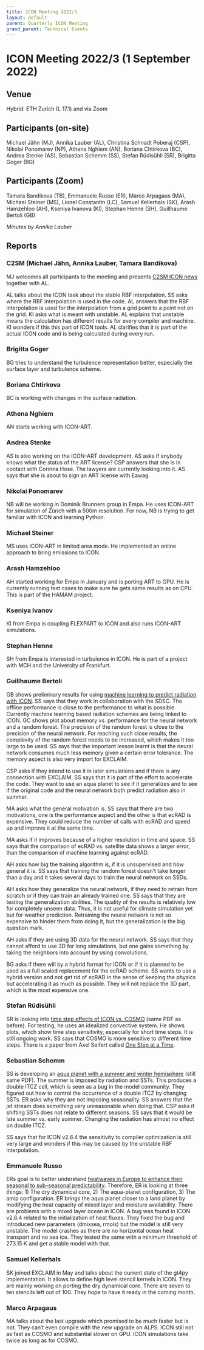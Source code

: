 ```yaml
---
title: ICON Meeting 2022/3
layout: default
parent: Quarterly ICON Meeting
grand_parent: Technical Events
---
```


# ICON Meeting 2022/3 (1 September 2022)

## Venue
Hybrid: ETH Zurich (L 17.1) and via Zoom

## Participants (on-site)
Michael Jähn (MJ), Annika Lauber (AL), Christina Schnadt Poberaj (CSP),  Nikolai Ponomarev (NP), Athena Nghiem (AN), Boriana Chtirkova (BC), Andrea Stenke (AS), Sebastian Schemm (SS), Stefan Rüdisühli (SR),  Brigitta Goger (BG)

## Participants (Zoom)
Tamara Bandikova (TB), Emmanuele Russo (ER), Marco Arpagaus (MA), Michael Steiner (MS), Lionel Constantin (LC), Samuel Kellerhals (SK), Arash Hamzehloo (AH), Kseniya Ivanova (KI), Stephan Henne (SH), Guillhaume Bertoli (GB)

_Minutes by Annika Lauber_

## Reports
### C2SM (Michael Jähn, Annika Lauber, Tamara Bandikova)
MJ welcomes all participants to the meeting and presents [C2SM ICON news](https://polybox.ethz.ch/index.php/s/ElvW5bG12l9RqPy) together with AL.

AL talks about the ICON task about the stable RBF interpolation.
SS asks where the RBF interpolation is used in the code.
AL answers that the RBF interpolation is used for the interpolation from a grid point to a point not on the grid.
KI asks what is meant with unstable.
AL explains that unstable means the calculation has different results for every compiler and machine.
KI wonders if this this part of ICON tools.
AL clarifies that it is part of the actual ICON code and is being calculated during every run.

### Brigitta Goger
BG tries to understand the turbulence representation better, especially the surface layer and turbulence scheme.

### Boriana Chtirkova
BC is working with changes in the surface radiation.

### Athena Nghiem
AN starts working with ICON-ART.

### Andrea Stenke
AS is also working on the ICON-ART development.
AS asks if anybody knows what the status of the ART license?
CSP answers that she is in contact with Corinna Hose. The lawyers are currently looking into it.
AS says that she is about to sign an ART license with Eawag.

### Nikolai Ponomarev
NB will be working in Dominik Brunners group in Empa. He uses ICON-ART for simulation of Zürich with a 500m resolution. For now, NB is trying to get familiar with ICON and learning Python.

### Michael Steiner
MS uses ICON-ART in limited area mode. He implemented an online approach to bring emissions to ICON.

### Arash Hamzehloo
AH started working for Empa in January and is porting ART to GPU. He is currently running test cases to make sure he gets same results as on CPU. This is part of the HAMAM project.

### Kseniya Ivanov
KI from Empa is coupling FLEXPART to ICON and also runs ICON-ART simulations.

### Stephan Henne
SH from Empa is interested in turbulence in ICON. He is part of a project with MCH and the University of Frankfurt.

### Guillhaume Bertoli
GB shows preliminary results for using [machine learning to predict radiation with ICON](https://polybox.ethz.ch/index.php/s/PsjdlUpenAnnH71).
SS says that they work in collaboration with the SDSC. The offline performance is close to the performance to what is possible. Currently machine learning based radiation schemes are being linked to ICON.
GC shows plot about memory vs. performance for the neural network and a random forest. The precision of the random forest is close to the precision of the neural network. For reaching such close results, the complexity of the random forest needs to be increased, which makes it too large to be used.
SS says that the important lesson learnt is that the neural network consumes much less memory given a certain error tolerance. The memory aspect is also very import for EXCLAIM.

CSP asks if they intend to use it in later simulations and if there is any connection with EXCLAIM.
SS says that it is part of the effort to accelerate the code. They want to use an aqua planet to see if it generalizes and to see if the original code and the neural network both predict radiation also in summer.

MA asks what the general motivation is.
SS says that there are two motivations, one is the performance aspect and the other is that ecRAD is expensive. They could reduce the number of calls with ecRAD and speed up and improve it at the same time.

MA asks if it improves because of a higher resolution in time and space. 
SS says that the comparison of ecRAD vs. satellite data shows a larger error, than the comparison of machine learning against ecRAD. 

AH asks how big the training algorithm is, if it is unsupervised and how general it is.
SS says that training the random forest doesn’t take longer than a day and it takes several days to train the neural network on SSDs.

AH asks how they generalize the neural network, if they need to retrain from scratch or if they can train an already trained one.
SS says that they are testing the generalization abilities. The quality of the results is relatively low for completely unseen data. Thus, it is not useful for climate simulation yet but for weather prediction. Retraining the neural network is not so expensive to hinder them from doing it, but the generalization is the big question mark.

AH asks if they are using 3D data for the neural network.
SS says that they cannot afford to use 3D for long simulations, but one gains something by taking the neighbors into account by using convolutions.

BG asks if there will by a hybrid format for ICON or if it is planned to be used as a full scaled replacement for the ecRAD scheme.
SS wants to use a hybrid version and not get rid of ecRAD in the sense of keeping the physics but accelerating it as much as possible. They will not replace the 3D part, which is the most expensive one.

### Stefan Rüdisühli 
SR is looking into [time step effects of ICON vs. COSMO](https://polybox.ethz.ch/index.php/s/PsjdlUpenAnnH71) (same PDF as before). For testing, he uses an idealized convective system. He shows plots, which show time step sensitivity, especially for short time steps. It is still ongoing work.
SS says that COSMO is more sensitive to different time steps. There is a paper from Axel Seifert called [One Step at a Time](https://agupubs.onlinelibrary.wiley.com/doi/abs/10.1029/2018MS001418). 

### Sebastian Schemm
SS is developing an [aqua planet with a summer and winter hemisphere](https://polybox.ethz.ch/index.php/s/PsjdlUpenAnnH71) (still same PDF). The summer is imposed by radiation and SSTs. This produces a double ITCZ cell, which is seen as a bug in the model community. They figured out how to control the occurrence of a double ITCZ by changing SSTs.
ER asks why they are not imposing seasonality.
SS answers that the jet stream does something very unreasonable when doing that.
CSP asks if shifting SSTs does not relate to different seasons.
SS says that it would be late summer vs. early summer. Changing the radiation has almost no effect on double ITCZ.

SS says that for ICON v2.6.4 the sensitivity to compiler optimization is still very large and wonders if this may be caused by the unstable RBF interpolation.

### Emmanuele Russo 
ERs goal is to better understand [heatwaves in Europe to enhance their seasonal to sub-seasonal predictability](https://polybox.ethz.ch/index.php/s/tAape9Xm3cEcqDF). Therefore, ER is looking at three things: 1) The dry dynamical core, 2) The aqua-planet configuration, 3) The amip configuration.
ER brings the aqua planet closer to a land planet by modifying the heat capacity of mixed layer and moisture availability. There are problems with a mixed layer ocean in ICON. A bug was found in ICON v2.6.4 related to the initialization of heat fluxes. They fixed the bug and introduced new parameters (dmixsea, rmois) but the model is still very unstable. The model crashes as there are no horizontal ocean heat transport and no sea ice. They tested the same with a minimum threshold of 273.15 K and get a stable model with that.

### Samuel Kellerhals
SK joined EXCLAIM in May and talks about the current state of the gt4py implementation. It allows to define high level stencil kernels in ICON. They are mainly working on porting the dry dynamical core. There are seven to ten stencils left out of 100. They hope to have it ready in the coming month.

### Marco Arpagaus
MA talks about the last upgrade which promised to be much faster but is not. They can’t even compile with the new upgrade on ALPS. ICON still not as fast as COSMO and substantial slower on GPU. ICON simulations take twice as long as for COSMO.
